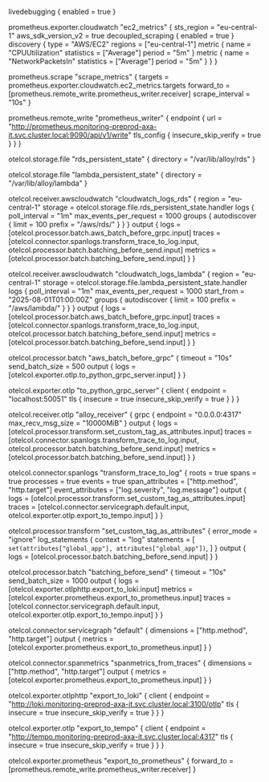 livedebugging {
  enabled = true
}

prometheus.exporter.cloudwatch "ec2_metrics" {
  sts_region = "eu-central-1"
  aws_sdk_version_v2 = true
  decoupled_scraping {
    enabled = true
  }
  discovery {
    type    = "AWS/EC2"
    regions = ["eu-central-1"]
    metric {
      name       = "CPUUtilization"
      statistics = ["Average"]
      period     = "5m"
    }
    metric {
      name       = "NetworkPacketsIn"
      statistics = ["Average"]
      period     = "5m"
    }
  }
}

prometheus.scrape "scrape_metrics" {
  targets         = prometheus.exporter.cloudwatch.ec2_metrics.targets
  forward_to      = [prometheus.remote_write.prometheus_writer.receiver]
  scrape_interval = "10s"
}

prometheus.remote_write "prometheus_writer" {
  endpoint {
    url = "http://prometheus.monitoring-preprod-axa-it.svc.cluster.local:9090/api/v1/write"
    tls_config {
      insecure_skip_verify = true
    }
  }
}

otelcol.storage.file "rds_persistent_state" {
  directory = "/var/lib/alloy/rds"
}

otelcol.storage.file "lambda_persistent_state" {
  directory = "/var/lib/alloy/lambda"
}

otelcol.receiver.awscloudwatch "cloudwatch_logs_rds" {
  region  = "eu-central-1"
  storage = otelcol.storage.file.rds_persistent_state.handler
  logs {
    poll_interval = "1m"
    max_events_per_request = 1000
    groups {
      autodiscover {
        limit  = 100
        prefix = "/aws/rds/"
      }
    }
  }
  output {
    logs    = [otelcol.processor.batch.aws_batch_before_grpc.input]
    traces  = [otelcol.connector.spanlogs.transform_trace_to_log.input, otelcol.processor.batch.batching_before_send.input]
    metrics = [otelcol.processor.batch.batching_before_send.input]
  }
}

otelcol.receiver.awscloudwatch "cloudwatch_logs_lambda" {
  region  = "eu-central-1"
  storage = otelcol.storage.file.lambda_persistent_state.handler
  logs {
    poll_interval = "1m"
    max_events_per_request = 1000
    start_from = "2025-08-01T01:00:00Z"
    groups {
      autodiscover {
        limit  = 100
        prefix = "/aws/lambda/"
      }
    }
  }
  output {
    logs    = [otelcol.processor.batch.aws_batch_before_grpc.input]
    traces  = [otelcol.connector.spanlogs.transform_trace_to_log.input, otelcol.processor.batch.batching_before_send.input]
    metrics = [otelcol.processor.batch.batching_before_send.input]
  }
}

otelcol.processor.batch "aws_batch_before_grpc" {
  timeout = "10s"
  send_batch_size = 500
  output {
    logs = [otelcol.exporter.otlp.to_python_grpc_server.input]
  }
}

otelcol.exporter.otlp "to_python_grpc_server" {
  client {
    endpoint = "localhost:50051"
    tls {
      insecure = true
      insecure_skip_verify = true
    }
  }
}

otelcol.receiver.otlp "alloy_receiver" {
  grpc {
    endpoint = "0.0.0.0:4317"
    max_recv_msg_size = "10000MiB"
  }
  output {
    logs    = [otelcol.processor.transform.set_custom_tag_as_attributes.input]
    traces  = [otelcol.connector.spanlogs.transform_trace_to_log.input, otelcol.processor.batch.batching_before_send.input]
    metrics = [otelcol.processor.batch.batching_before_send.input]
  }
}

otelcol.connector.spanlogs "transform_trace_to_log" {
  roots           = true
  spans           = true
  processes       = true
  events          = true
  span_attributes = ["http.method", "http.target"]
  event_attributes = ["log.severity", "log.message"]
  output {
    logs   = [otelcol.processor.transform.set_custom_tag_as_attributes.input]
    traces = [otelcol.connector.servicegraph.default.input, otelcol.exporter.otlp.export_to_tempo.input]
  }
}

otelcol.processor.transform "set_custom_tag_as_attributes" {
  error_mode = "ignore"
  log_statements {
    context = "log"
    statements = [
      `set(attributes["global_app"], attributes["global_app"])`,
    ]
  }
  output {
    logs = [otelcol.processor.batch.batching_before_send.input]
  }
}

otelcol.processor.batch "batching_before_send" {
  timeout = "10s"
  send_batch_size = 1000
  output {
    logs    = [otelcol.exporter.otlphttp.export_to_loki.input]
    metrics = [otelcol.exporter.prometheus.export_to_prometheus.input]
    traces  = [otelcol.connector.servicegraph.default.input, otelcol.exporter.otlp.export_to_tempo.input]
  }
}

otelcol.connector.servicegraph "default" {
  dimensions = ["http.method", "http.target"]
  output {
    metrics = [otelcol.exporter.prometheus.export_to_prometheus.input]
  }
}

otelcol.connector.spanmetrics "spanmetrics_from_traces" {
  dimensions = ["http.method", "http.target"]
  output {
    metrics = [otelcol.exporter.prometheus.export_to_prometheus.input]
  }
}

otelcol.exporter.otlphttp "export_to_loki" {
  client {
    endpoint = "http://loki.monitoring-preprod-axa-it.svc.cluster.local:3100/otlp"
    tls {
      insecure = true
      insecure_skip_verify = true
    }
  }
}

otelcol.exporter.otlp "export_to_tempo" {
  client {
    endpoint = "http://tempo.monitoring-preprod-axa-it.svc.cluster.local:4317"
    tls {
      insecure = true
      insecure_skip_verify = true
    }
  }
}

otelcol.exporter.prometheus "export_to_prometheus" {
  forward_to = [prometheus.remote_write.prometheus_writer.receiver]
}
